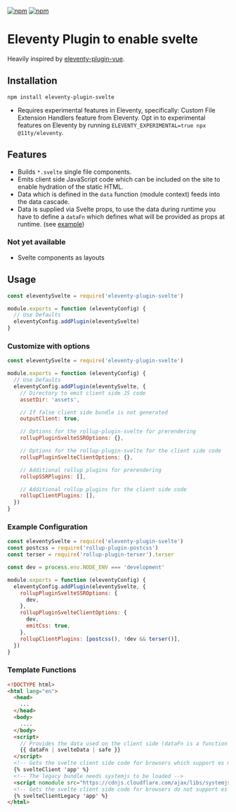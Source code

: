 [![npm](https://img.shields.io/npm/dw/eleventy-plugin-svelte)](https://www.npmjs.com/package/eleventy-plugin-svelte)
[![npm](https://img.shields.io/npm/v/eleventy-plugin-svelte)](https://www.npmjs.com/package/eleventy-plugin-svelte)

# Eleventy Plugin to enable svelte

Heavily inspired by [eleventy-plugin-vue](https://github.com/11ty/eleventy-plugin-vue).

## Installation

`npm install eleventy-plugin-svelte`

- Requires experimental features in Eleventy, specifically: Custom File Extension Handlers feature from Eleventy. Opt in to experimental features on Eleventy by running `ELEVENTY_EXPERIMENTAL=true npx @11ty/eleventy`.

## Features

- Builds `*.svelte` single file components.
- Emits client side JavaScript code which can be included on the site to enable hydration of the static HTML.
- Data which is defined in the `data` function (module context) feeds into the data cascade.
- Data is supplied via Svelte props, to use the data during runtime you have to define a `dataFn` which defines what will be provided as props at runtime. (see [example](example))

### Not yet available

- Svelte components as layouts

## Usage

```js
const eleventySvelte = require('eleventy-plugin-svelte')

module.exports = function (eleventyConfig) {
  // Use Defaults
  eleventyConfig.addPlugin(eleventySvelte)
}
```

### Customize with options

```js
const eleventySvelte = require('eleventy-plugin-svelte')

module.exports = function (eleventyConfig) {
  // Use Defaults
  eleventyConfig.addPlugin(eleventySvelte, {
    // Directory to emit client side JS code
    assetDir: 'assets',

    // If false client side bundle is not generated
    outputClient: true,

    // Options for the rollup-plugin-svelte for prerendering
    rollupPluginSvelteSSROptions: {},

    // Options for the rollup-plugin-svelte for the client side code
    rollupPluginSvelteClientOptions: {},

    // Additional rollup plugins for prerendering
    rollupSSRPlugins: [],

    // Additional rollup plugins for the client side code
    rollupClientPlugins: [],
  })
}
```

### Example Configuration

```js
const eleventySvelte = require('eleventy-plugin-svelte')
const postcss = require('rollup-plugin-postcss')
const terser = require('rollup-plugin-terser').terser

const dev = process.env.NODE_ENV === 'development'

module.exports = function (eleventyConfig) {
  eleventyConfig.addPlugin(eleventySvelte, {
    rollupPluginSvelteSSROptions: {
      dev,
    },
    rollupPluginSvelteClientOptions: {
      dev,
      emitCss: true,
    },
    rollupClientPlugins: [postcss(), !dev && terser()],
  })
}
```

### Template Functions

```html
<!DOCTYPE html>
<html lang="en">
  <head>
    ...
  </head>
  <body>
    ....
  </body>
  <script>
    // Provides the data used on the client side (dataFn is a function defining the used data)
    {{ dataFn | svelteData | safe }}
  </script>
  <!-- Gets the svelte client side code for browsers which support es modules ("app" is the id of the HTMLElement the app is going to mount on) -->
  {% svelteClient 'app' %}
  <!-- The legacy bundle needs systemjs to be loaded -->
  <script nomodule src="https://cdnjs.cloudflare.com/ajax/libs/systemjs/6.3.2/s.min.js"></script>
  <!-- Gets the svelte client side code for browsers do not support es modules ("app" is the id of the HTMLElement the app is going to mount on) -->
  {% svelteClientLegacy 'app' %}
</html>
```
